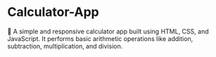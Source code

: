 # Calculator-App
🧮 A simple and responsive calculator app built using HTML, CSS, and JavaScript. It performs basic arithmetic operations like addition, subtraction, multiplication, and division.
